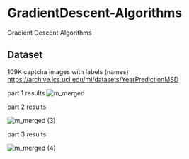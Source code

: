 # GradientDescent-Algorithms
Gradient Descent Algorithms


## Dataset
109K captcha images with labels (names) <br>
<a> https://archive.ics.uci.edu/ml/datasets/YearPredictionMSD </a>


part 1 results
![m_merged](https://user-images.githubusercontent.com/80973047/164988913-13e8029b-8c8d-4424-9aa8-53656e339de2.png)


part 2 results

![m_merged (3)](https://user-images.githubusercontent.com/80973047/164988930-261643d4-63b9-46fc-a10f-a653840c654a.png)

part 3 results

![m_merged (4)](https://user-images.githubusercontent.com/80973047/164988936-78a4817e-802f-4c40-ab7d-de126aac83d2.png)
